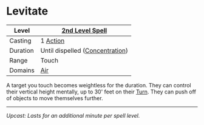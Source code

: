 # Levitate

| Level    | [2nd Level Spell](2nd%20Level%20Spells.md)                            |
| -------- | --------------------------------------------------------------------- |
| Casting  | 1 [Action](../../../../Game%20Procedures/Core%20Procedures/Action.md) |
| Duration | Until dispelled ([Concentration](../../Concentration.md))             |
| Range    | Touch                                                                 |
| Domains  | [Air](../../Spell%20Domains/Air.md)                                   |

A target you touch becomes weightless for the duration. They can control their vertical height mentally, up to 30' feet on their [Turn](../../../../Game%20Procedures/Core%20Procedures/Turn.md). They can push off of objects to move themselves further.

---
*Upcast: Lasts for an additional minute per spell level.*
